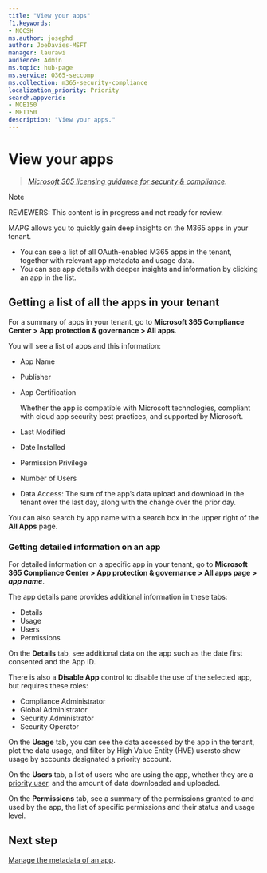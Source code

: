 ```yaml
---
title: "View your apps"
f1.keywords:
- NOCSH
ms.author: josephd
author: JoeDavies-MSFT
manager: laurawi
audience: Admin
ms.topic: hub-page
ms.service: O365-seccomp
ms.collection: m365-security-compliance
localization_priority: Priority
search.appverid: 
- MOE150
- MET150
description: "View your apps."
---
```


# View your apps

>*[Microsoft 365 licensing guidance for security & compliance](https://aka.ms/ComplianceSD).*

>[!Note]
>REVIEWERS: This content is in progress and not ready for review.
>

MAPG allows you to quickly gain deep insights on the M365 apps in your tenant.

- You can see a list of all OAuth-enabled M365 apps in the tenant, together with relevant app metadata and usage data. 
- You can see app details with deeper insights and information by clicking an app in the list.

## Getting a list of all the apps in your tenant

For a summary of apps in your tenant, go to **Microsoft 365 Compliance Center > App protection & governance > All apps**.

You will see a list of apps and this information:

- App Name
- Publisher
- App Certification

  Whether the app is compatible with Microsoft technologies, compliant with cloud app security best practices, and supported by Microsoft.

- Last Modified
- Date Installed
- Permission Privilege
- Number of Users
- Data Access: The sum of the app’s data upload and download in the tenant over the last day, along with the change over the prior day.

You can also search by app name with a search box in the upper right of the **All Apps** page.

### Getting detailed information on an app

For detailed information on a specific app in your tenant, go to **Microsoft 365 Compliance Center > App protection & governance > All apps page > *app name***.

The app details pane provides additional information in these tabs:

- Details
- Usage 
- Users 
- Permissions

On the **Details** tab, see additional data on the app such as the date first consented and the App ID.

There is also a **Disable App** control to disable the use of the selected app, but requires these roles:

- Compliance Administrator
- Global Administrator
- Security Administrator
- Security Operator

On the **Usage** tab, you can see the data accessed by the app in the tenant, plot the data usage, and filter by High Value Entity (HVE) usersto show usage by accounts designated a priority account.

On the **Users** tab, a list of users who are using the app, whether they are a [priority user](https://docs.microsoft.com/en-us/microsoft-365/admin/setup/priority-accounts?view=o365-worldwide), and the amount of data downloaded and uploaded.

On the **Permissions** tab, see a summary of the permissions granted to and used by the app, the list of specific permissions and their status and usage level.

## Next step

[Manage the metadata of an app](mapg-visibility-insights-app-metadata.md).
